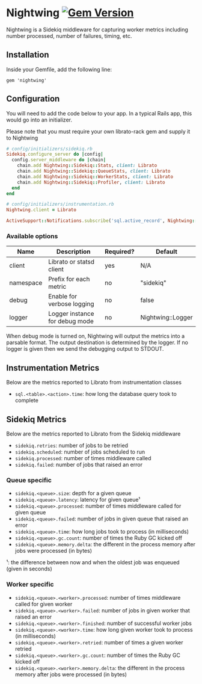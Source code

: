 # Nightwing [![Gem Version](https://badge.fury.io/rb/nightwing.svg)](https://badge.fury.io/rb/nightwing)

Nightwing is a Sidekiq middleware for capturing worker metrics including number processed, number of failures, timing, etc.

## Installation

Inside your Gemfile, add the following line:

```Gemfile
gem 'nightwing'
```

## Configuration

You will need to add the code below to your app. In a typical Rails app, this would go into an initializer.

Please note that you must require your own librato-rack gem and supply it to Nightwing

```ruby
# config/initializers/sidekiq.rb
Sidekiq.configure_server do |config|
  config.server_middleware do |chain|
    chain.add Nightwing::Sidekiq::Stats, client: Librato
    chain.add Nightwing::Sidekiq::QueueStats, client: Librato
    chain.add Nightwing::Sidekiq::WorkerStats, client: Librato
    chain.add Nightwing::Sidekiq::Profiler, client: Librato
  end
end
```

```ruby
# config/initializers/instrumentation.rb
Nightwing.client = Librato

ActiveSupport::Notifications.subscribe('sql.active_record', Nightwing::Instrumentation::ActiveRecord.new)
```

### Available options

| Name      | Description                    | Required? | Default           |
|-----------|--------------------------------|-----------|-------------------|
| client    | Librato or statsd client       | yes       | N/A               |
| namespace | Prefix for each metric         | no        | "sidekiq"         |
| debug     | Enable for verbose logging     | no        | false             |
| logger    | Logger instance for debug mode | no        | Nightwing::Logger |

When debug mode is turned on, Nightwing will output the metrics into a parsable format. The output destination is determined by the logger. If no logger is given then we send the debugging output to STDOUT.

## Instrumentation Metrics

Below are the metrics reported to Librato from instrumentation classes

- `sql.<table>.<action>.time`: how long the database query took to complete

## Sidekiq Metrics

Below are the metrics reported to Librato from the Sidekiq middleware

- `sidekiq.retries`: number of jobs to be retried
- `sidekiq.scheduled`: number of jobs scheduled to run
- `sidekiq.processed`: number of times middleware called
- `sidekiq.failed`: number of jobs that raised an error

### Queue specific

- `sidekiq.<queue>.size`: depth for a given queue
- `sidekiq.<queue>.latency`: latency for given queue¹
- `sidekiq.<queue>.processed`: number of times middleware called for given queue
- `sidekiq.<queue>.failed`: number of jobs in given queue that raised an error
- `sidekiq.<queue>.time`: how long jobs took to process (in milliseconds)
- `sidekiq.<queue>.gc.count`: number of times the Ruby GC kicked off
- `sidekiq.<queue>.memory.delta`: the different in the process memory after jobs were processed (in bytes)

¹: the difference between now and when the oldest job was enqueued (given in seconds)

### Worker specific

- `sidekiq.<queue>.<worker>.processed`: number of times middleware called for given worker
- `sidekiq.<queue>.<worker>.failed`: number of jobs in given worker that raised an error
- `sidekiq.<queue>.<worker>.finished`: number of successful worker jobs
- `sidekiq.<queue>.<worker>.time`: how long given worker took to process (in milliseconds)
- `sidekiq.<queue>.<worker>.retried`: number of times a given worker retried
- `sidekiq.<queue>.<worker>.gc.count`: number of times the Ruby GC kicked off
- `sidekiq.<queue>.<worker>.memory.delta`: the different in the process memory after jobs were processed (in bytes)
